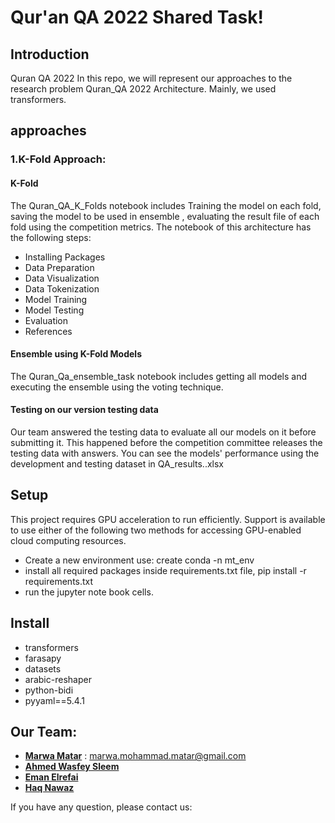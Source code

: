 # Qur'an QA 2022 Shared Task!

## Introduction
Quran QA 2022
In this repo, we will represent our approaches to the research problem Quran_QA 2022 Architecture. Mainly, we used transformers.

## approaches
### 1.K-Fold Approach:
#### K-Fold
The Quran_QA_K_Folds notebook includes Training the model on each fold, saving the model to be used in ensemble , evaluating the result file of each fold using the competition metrics.
The notebook of this architecture has the following steps:
- Installing Packages
- Data Preparation
- Data Visualization
- Data Tokenization
- Model Training
- Model Testing
- Evaluation
- References

#### Ensemble using K-Fold Models
The Quran_Qa_ensemble_task notebook includes getting all models and executing the ensemble using the voting technique.


#### Testing on our version testing data
Our team answered the testing data to evaluate all our models on it before submitting it. This happened before the competition committee releases the testing data with answers. You can see the models' performance using the development and testing dataset in QA_results..xlsx

## Setup
This project requires GPU acceleration to run efficiently. Support is available to use either of the following two methods for accessing GPU-enabled cloud computing resources.

- Create a new environment use: create conda -n mt_env
- install all required packages inside requirements.txt file, pip install -r requirements.txt
- run the jupyter note book cells.

## Install
- transformers
- farasapy
- datasets
- arabic-reshaper
- python-bidi
- pyyaml==5.4.1

## Our Team:
- __[Marwa Matar](https://github.com/MarwaMohammad)__ : marwa.mohammad.matar@gmail.com
- __[Ahmed Wasfey Sleem](https://github.com/ahmedwasfey)__
- __[Eman Elrefai](https://github.com/EmanElrefai)__
- __[Haq Nawaz](https://github.com/haqnawaz99)__

If you have any question, please contact us:
